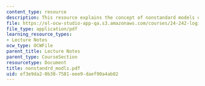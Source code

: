```yaml
---
content_type: resource
description: This resource explains the concept of nonstandard models of true arithmetic.
file: https://ol-ocw-studio-app-qa.s3.amazonaws.com/courses/24-242-logic-ii-spring-2004/ef3e9da20b387581eee9daef90a4ab82_nonstandrd_modls.pdf
file_type: application/pdf
learning_resource_types:
- Lecture Notes
ocw_type: OCWFile
parent_title: Lecture Notes
parent_type: CourseSection
resourcetype: Document
title: nonstandrd_modls.pdf
uid: ef3e9da2-0b38-7581-eee9-daef90a4ab82
---
```


